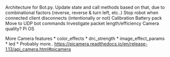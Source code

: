 Architecture for Bot.py. Update state and call methods based on that, due to combinational factors (reverse, reverse & turn left, etc..)
Stop robot when connected client disconnects (intentionally or not)
Calibration
Battery pack
Move to UDP bot commands
Investigate packet length/efficiency
Camera quality?
Pi OS

More Camera features
    * color_effects
    * drc_strength
    * image_effect_params
    * led
    * Probably more.. https://picamera.readthedocs.io/en/release-1.13/api_camera.html#picamera
